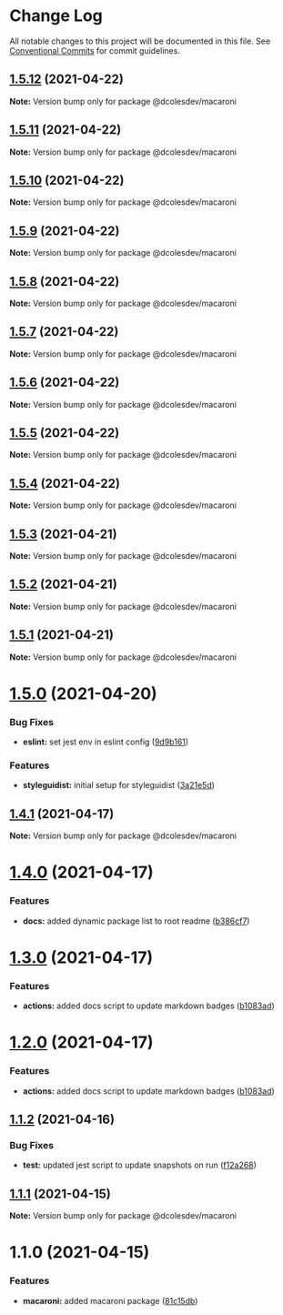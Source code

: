 # Change Log

All notable changes to this project will be documented in this file.
See [Conventional Commits](https://conventionalcommits.org) for commit guidelines.

## [1.5.12](https://github.com/dcolesDEV/lerna-npm/compare/@dcolesdev/macaroni@1.5.11...@dcolesdev/macaroni@1.5.12) (2021-04-22)

**Note:** Version bump only for package @dcolesdev/macaroni





## [1.5.11](https://github.com/dcolesDEV/lerna-npm/compare/@dcolesdev/macaroni@1.5.10...@dcolesdev/macaroni@1.5.11) (2021-04-22)

**Note:** Version bump only for package @dcolesdev/macaroni





## [1.5.10](https://github.com/dcolesDEV/lerna-npm/compare/@dcolesdev/macaroni@1.5.9...@dcolesdev/macaroni@1.5.10) (2021-04-22)

**Note:** Version bump only for package @dcolesdev/macaroni





## [1.5.9](https://github.com/dcolesDEV/lerna-npm/compare/@dcolesdev/macaroni@1.5.8...@dcolesdev/macaroni@1.5.9) (2021-04-22)

**Note:** Version bump only for package @dcolesdev/macaroni





## [1.5.8](https://github.com/dcolesDEV/lerna-npm/compare/@dcolesdev/macaroni@1.5.7...@dcolesdev/macaroni@1.5.8) (2021-04-22)

**Note:** Version bump only for package @dcolesdev/macaroni





## [1.5.7](https://github.com/dcolesDEV/lerna-npm/compare/@dcolesdev/macaroni@1.5.6...@dcolesdev/macaroni@1.5.7) (2021-04-22)

**Note:** Version bump only for package @dcolesdev/macaroni





## [1.5.6](https://github.com/dcolesDEV/lerna-npm/compare/@dcolesdev/macaroni@1.5.5...@dcolesdev/macaroni@1.5.6) (2021-04-22)

**Note:** Version bump only for package @dcolesdev/macaroni





## [1.5.5](https://github.com/dcolesDEV/lerna-npm/compare/@dcolesdev/macaroni@1.5.4...@dcolesdev/macaroni@1.5.5) (2021-04-22)

**Note:** Version bump only for package @dcolesdev/macaroni





## [1.5.4](https://github.com/dcolesDEV/lerna-npm/compare/@dcolesdev/macaroni@1.5.3...@dcolesdev/macaroni@1.5.4) (2021-04-22)

**Note:** Version bump only for package @dcolesdev/macaroni





## [1.5.3](https://github.com/dcolesDEV/lerna-npm/compare/@dcolesdev/macaroni@1.5.2...@dcolesdev/macaroni@1.5.3) (2021-04-21)

**Note:** Version bump only for package @dcolesdev/macaroni





## [1.5.2](https://github.com/dcolesDEV/lerna-npm/compare/@dcolesdev/macaroni@1.5.1...@dcolesdev/macaroni@1.5.2) (2021-04-21)

**Note:** Version bump only for package @dcolesdev/macaroni





## [1.5.1](https://github.com/dcolesDEV/lerna-npm/compare/@dcolesdev/macaroni@1.5.0...@dcolesdev/macaroni@1.5.1) (2021-04-21)

**Note:** Version bump only for package @dcolesdev/macaroni





# [1.5.0](https://github.com/dcolesDEV/lerna-npm/compare/@dcolesdev/macaroni@1.4.1...@dcolesdev/macaroni@1.5.0) (2021-04-20)


### Bug Fixes

* **eslint:** set jest env in eslint config ([9d9b161](https://github.com/dcolesDEV/lerna-npm/commit/9d9b1618fd581bfc5f3d9da835d854fc60a03a6b))


### Features

* **styleguidist:** initial setup for styleguidist ([3a21e5d](https://github.com/dcolesDEV/lerna-npm/commit/3a21e5dd8be4c54c78fe33d4dd17c14ce648b0e5))





## [1.4.1](https://github.com/dcolesDEV/lerna-npm/compare/@dcolesdev/macaroni@1.4.0...@dcolesdev/macaroni@1.4.1) (2021-04-17)

**Note:** Version bump only for package @dcolesdev/macaroni






# [1.4.0](https://github.com/dcolesDEV/lerna-npm/compare/@dcolesdev/macaroni@1.3.0...@dcolesdev/macaroni@1.4.0) (2021-04-17)


### Features

* **docs:** added dynamic package list to root readme ([b386cf7](https://github.com/dcolesDEV/lerna-npm/commit/b386cf7467474396011ea4cf6bb8bf6b4ecc6ee8))





# [1.3.0](https://github.com/dcolesDEV/lerna-npm/compare/@dcolesdev/macaroni@1.1.2...@dcolesdev/macaroni@1.3.0) (2021-04-17)


### Features

* **actions:** added docs script to update markdown badges ([b1083ad](https://github.com/dcolesDEV/lerna-npm/commit/b1083ad51cfaf04f98ea82763e4a594b471aec06))





# [1.2.0](https://github.com/dcolesDEV/lerna-npm/compare/@dcolesdev/macaroni@1.1.2...@dcolesdev/macaroni@1.2.0) (2021-04-17)


### Features

* **actions:** added docs script to update markdown badges ([b1083ad](https://github.com/dcolesDEV/lerna-npm/commit/b1083ad51cfaf04f98ea82763e4a594b471aec06))






## [1.1.2](https://github.com/dcolesDEV/lerna-npm/compare/@dcolesdev/macaroni@1.1.1...@dcolesdev/macaroni@1.1.2) (2021-04-16)


### Bug Fixes

* **test:** updated jest script to update snapshots on run ([f12a268](https://github.com/dcolesDEV/lerna-npm/commit/f12a268ed01927f9870d01a15ac7aa062990aeb7))





## [1.1.1](https://github.com/dcolesDEV/lerna-npm/compare/@dcolesdev/macaroni@1.1.0...@dcolesdev/macaroni@1.1.1) (2021-04-15)

**Note:** Version bump only for package @dcolesdev/macaroni






# 1.1.0 (2021-04-15)


### Features

* **macaroni:** added macaroni package ([81c15db](https://github.com/dcolesDEV/lerna-npm/commit/81c15dbeb2a647768f4085a5cddaecaa571a5bb7))
